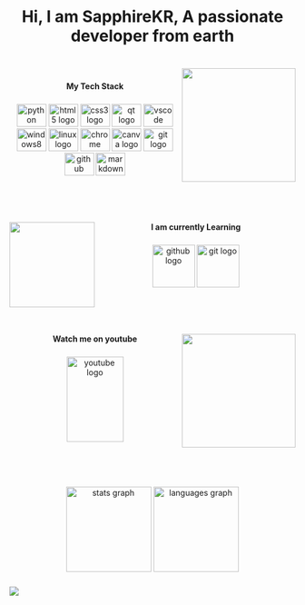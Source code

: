 <h1 align="center">Hi, I am SapphireKR, A passionate developer from earth</h1>

###

<br clear="both">

<img align="right" height="200" src="https://i.imgur.com/4fPM1Xj.png"  />

###

<h4 align="center">My Tech Stack</h4>

###

<div align="center">
  <img src="https://cdn.jsdelivr.net/gh/devicons/devicon/icons/python/python-original.svg" height="40" width="52" alt="python logo"  />
  <img src="https://cdn.jsdelivr.net/gh/devicons/devicon/icons/html5/html5-original.svg" height="40" width="52" alt="html5 logo"  />
  <img src="https://cdn.jsdelivr.net/gh/devicons/devicon/icons/css3/css3-original.svg" height="40" width="52" alt="css3 logo"  />
  <img src="https://cdn.jsdelivr.net/gh/devicons/devicon/icons/qt/qt-original.svg" height="40" width="52" alt="qt logo"  />
  <img src="https://cdn.jsdelivr.net/gh/devicons/devicon/icons/vscode/vscode-original.svg" height="40" width="52" alt="vscode logo"  />
  <img src="https://cdn.jsdelivr.net/gh/devicons/devicon/icons/windows8/windows8-original.svg" height="40" width="52" alt="windows8 logo"  />
  <img src="https://cdn.jsdelivr.net/gh/devicons/devicon/icons/linux/linux-original.svg" height="40" width="52" alt="linux logo"  />
  <img src="https://cdn.jsdelivr.net/gh/devicons/devicon/icons/chrome/chrome-original.svg" height="40" width="52" alt="chrome logo"  />
  <img src="https://cdn.jsdelivr.net/gh/devicons/devicon/icons/canva/canva-original.svg" height="40" width="52" alt="canva logo"  />
  <img src="https://cdn.jsdelivr.net/gh/devicons/devicon/icons/git/git-original.svg" height="40" width="52" alt="git logo"  />
  <img src="https://cdn.jsdelivr.net/gh/devicons/devicon/icons/github/github-original.svg" height="40" width="52" alt="github logo"  />
  <img src="https://cdn.jsdelivr.net/gh/devicons/devicon/icons/markdown/markdown-original.svg" height="40" width="52" alt="markdown logo"  />
</div>

###

<br clear="both">

<h1 align="center"></h1>

###

<img align="left" height="150" src="https://i.imgur.com/9DtbUsC.png"  />

###

<h4 align="center">I am currently Learning</h4>

###

<div align="center">
  <img src="https://cdn.jsdelivr.net/gh/devicons/devicon/icons/github/github-original.svg" height="75" width="75" alt="github logo"  />
  <img src="https://cdn.jsdelivr.net/gh/devicons/devicon/icons/git/git-original.svg" height="75" width="75" alt="git logo"  />
</div>

###

<br clear="both">

<h1 align="left"></h1>

###

<img align="right" height="200" src="https://i.imgur.com/teCF0iu.png"  />

###

<h4 align="center">Watch me on youtube</h4>

###

<div align="center">
  <a href="https://www.youtube.com/channel/UC18Uhfrkjvhe-JWbz-91gSg" target="_blank">
    <img src="https://raw.githubusercontent.com/maurodesouza/profile-readme-generator/master/src/assets/icons/social/youtube/default.svg" width="100" height="150" alt="youtube logo"  />
  </a>
</div>

###

<br clear="both">

<h1 align="center"></h1>

###

<div align="center">
  <img src="https://github-readme-stats.vercel.app/api?hide_title=false&hide_rank=false&show_icons=true&include_all_commits=true&count_private=true&disable_animations=false&theme=dracula&locale=en&hide_border=false&username=sapphire-code" height="150" alt="stats graph"  />
  <img src="https://github-readme-stats.vercel.app/api/top-langs?locale=en&hide_title=false&layout=compact&card_width=320&langs_count=5&theme=dracula&hide_border=false&username=sapphire-code" height="150" alt="languages graph"  />
</div>

###
<img src="https://github-profile-summary-cards.vercel.app/api/cards/profile-details?sapphire-code={sapphire-code}&theme=vue" />
